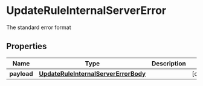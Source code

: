

# UpdateRuleInternalServerError

The standard error format

## Properties

Name | Type | Description | Notes
------------ | ------------- | ------------- | -------------
**payload** | [**UpdateRuleInternalServerErrorBody**](UpdateRuleInternalServerErrorBody.md) |  |  [optional]



